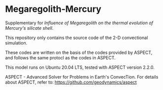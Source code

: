 # Megaregolith-Mercury
Supplementary for *Influence of Megaregolith on the thermal evolution of Mercury's silicate shell*.  
  
This repository only contains the source code of the 2-D convectional simulation. 

These codes are written on the basis of the codes provided by ASPECT, and follows the same protocl as the codes in ASPECT.
  
This model runs on Ubuntu 20.04 LTS, tested with ASPECT version 2.2.0.
  
ASPECT - Advanced Solver for Problems in Earth's ConvecTion. For details about ASPECT, refer to: https://github.com/geodynamics/aspect
